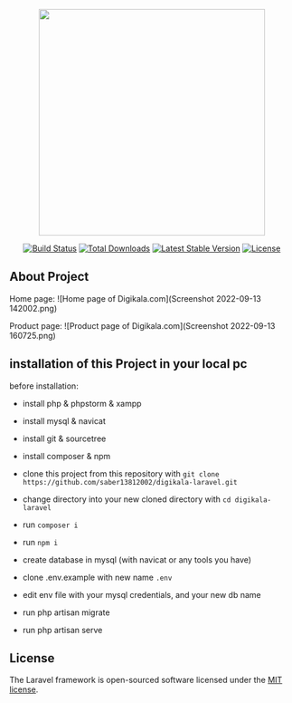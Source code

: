 <p align="center"><a href="https://laravel.com" target="_blank"><img src="https://raw.githubusercontent.com/laravel/art/master/logo-lockup/5%20SVG/2%20CMYK/1%20Full%20Color/laravel-logolockup-cmyk-red.svg" width="400"></a></p>

<p align="center">
<a href="https://travis-ci.org/laravel/framework"><img src="https://travis-ci.org/laravel/framework.svg" alt="Build Status"></a>
<a href="https://packagist.org/packages/laravel/framework"><img src="https://img.shields.io/packagist/dt/laravel/framework" alt="Total Downloads"></a>
<a href="https://packagist.org/packages/laravel/framework"><img src="https://img.shields.io/packagist/v/laravel/framework" alt="Latest Stable Version"></a>
<a href="https://packagist.org/packages/laravel/framework"><img src="https://img.shields.io/packagist/l/laravel/framework" alt="License"></a>
</p>

## About Project

Home page:
![Home page of Digikala.com](Screenshot 2022-09-13 142002.png)

Product page:
![Product page of Digikala.com](Screenshot 2022-09-13 160725.png)



## installation of this Project in your local pc
before installation:
 - install php & phpstorm & xampp 
 - install mysql & navicat
 - install git & sourcetree
 - install composer & npm 

 - clone this project from this repository with ```git clone https://github.com/saber13812002/digikala-laravel.git```
 - change directory into your new cloned directory with ```cd digikala-laravel```
 - run ```composer i```
 - run ```npm i```
 - create database in mysql (with navicat or any tools you have)
 - clone .env.example with new name ```.env```
 - edit env file with your mysql credentials, and your new db name
 - run php artisan migrate
 - run php artisan serve

## License

The Laravel framework is open-sourced software licensed under the [MIT license](https://opensource.org/licenses/MIT).
